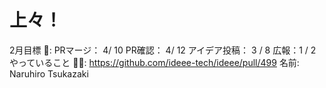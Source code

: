 # 上々！

2月目標 🚀: PRマージ： 4/ 10
PR確認：  4/ 12
アイデア投稿： 3 / 8
広報：1 / 2
やっていること 🏃‍♂️: https://github.com/ideee-tech/ideee/pull/499
名前: Naruhiro Tsukazaki